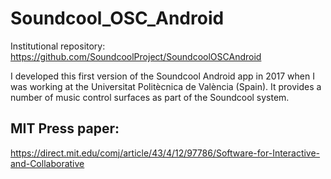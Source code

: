 # Soundcool_OSC_Android

Institutional repository: https://github.com/SoundcoolProject/SoundcoolOSCAndroid

I developed this first version of the Soundcool Android app in 2017 when I was working at the Universitat Politècnica de València (Spain). It provides a number of music control surfaces as part of the Soundcool system.

## MIT Press paper:
https://direct.mit.edu/comj/article/43/4/12/97786/Software-for-Interactive-and-Collaborative
